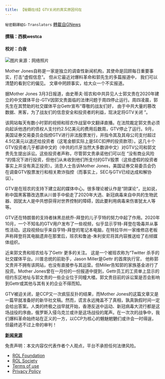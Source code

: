 ```yaml
---
title: 【秘翻在线】GTV关闭的真实原因何在
---
```

`秘密翻譯組G-Translators` [轉載自GNews](https://gnews.org/zh-hans/2102997/)

#### 撰稿：西枫westca

#### 校对：白夜
![](https://assets.gnews.org/wp-content/uploads/2022/03/16463675341-1.png)图片来源：网络照片


Mother Jones自称是一家是独立的调查性新闻机构，其使命是回顾每日重要事实，打击“虚假信息”。 但从它最近对爆料革命和郭先生的多篇报道中， 我们可以清楚的看到它的偏见。 文章中罔顾事实，给大众一个不实报道。

据Mother Jones 3月3日报道，由史蒂夫·班农和中共异见人士郭文贵在2020年建立的中文媒体平台-GTV因郭文贵面临的法律问题于周四停止运行。周四凌晨，郭先生在其赞助的社交媒体平台Gettr宣布“尊敬的战友们好， 由于中共大量的篡改数据、黑客，为了战友们的信息安全和投资者的利益，现决定将GTV关闭 ”。

该网站每天有数小时郭的视频和班农作战室中文翻译直播。在法院裁定郭文贵必须向起诉他违约的债权人支付约2.5亿美元的费用后数周，GTV停止了运行。9月，美国证券交易委员会指控GTV进行非法股票发行，并指令其及其母公司支付超过4.5亿美元以退还给投资者（这笔金额实际上是SEC扣押的投资款项）。这几十个GTV投资者几乎都讲中文的（中共的爪牙当然大多数讲中文）对GTV公司和郭文贵先生提出诉讼。这些投资者声称，尽管郭文贵承诺他们可以在 “没有商业风险 “的情况下进行投资，但他们从未收到他们所支付的GTV股票（这些虚假的投资者事实上并没有真正投资）。消息人士告诉Mother Jones，美国证券交易委员会仍在调查GTV股票发行和相关欺诈指控（而事实上，SEC与GTV已经达成和解协议）。

GTV是在班农的支持下建立起的媒体中心。很多理论被认作是“阴谋论“，比如说，称中国黑客篡改选票从川普手中偷走了2020年大选、新冠病毒来自中共的生物武器、因犹太人是中共想获得对世界控制的障碍，因此要利用病毒来伤害犹太人等等。

GTV还在特朗普的支持者抹黑总统乔-拜登的儿子亨特的努力中起了作用。2020年10月，一个不知名的GTV用户发布了一些视频，似乎显示亨特-拜登在吸毒并从事性活动。这段视频似乎来自亨特-拜登的笔记本电脑，在特拉华州一家维修店老板声称拜登将其电脑遗弃在那里后，班农和鲁迪-朱利安尼将其内容推送给了右倾媒体组织。

近来郭文贵和班农给与了Gettr 更多的关注。 这是一个被班农称为“Twitter 杀手的社交媒体平台。川普总统的前助手，Jason Miller是Gettr 的首席执行官， 他称郭文贵并不拥有该网站，也没有直接参与其运营。但Miller告知郭的家族基金进行了投资。Mother Jones曾在一月份的一份报道中提到，Gettr员工的工资单上显示的纽约东区地址与郭文贵的一些企业位于同幢大楼。郭文贵目前的诉讼案是否会影响到Gettr或其他与其有关的企业不得而知。

GTV被迫关闭，是CCP又一次疯狂反扑的结果，而Mother Jones的这篇文章又是一篇早就准备好的新华社文稿。然而，谎言永远掩盖不了真相，孰真孰假时间一定会给出答案。人类的终极之战早就开始，香港反送中运动、新冠病毒大流行都是这场战役的序曲，俄罗斯入侵乌克兰或许是这场战役的尾声。在一次次的战争中，我们爆料革命始终站在正义的一方，以CCP为核心的魑魅魍魉们或许会一时得逞，但最终逃不过上帝的审判！

**[新闻来源](http://The%20Misinformation%20Empire%20Steve%20Bannon%20Built%20With%20a%20Fugitive%20Chinese%20Tycoon%20Is%20in%20Trouble%20–%20Mother%20Jones)**

 

免责声明：本文内容仅代表作者个人观点，平台不承担任何法律风险。

- [ROL Foundation](https://rolfoundation.org/)
- [ROL Society](https://rolsociety.org/)
- [Terms of use](https://gnews.org/terms-of-use-3/)
- [Privacy Policy](https://gnews.org/privacy-policy/)
